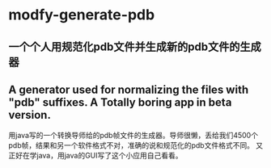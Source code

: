 # modfy-generate-pdb
一个个人用规范化pdb文件并生成新的pdb文件的生成器
---
**A generator used for normalizing the files with "pdb" suffixes. A Totally boring app in beta version.**
---
用java写的一个转换导师给的pdb帧文件的生成器。导师很懒，丢给我们4500个pdb帧，结果和另一个软件格式不对，准确的说和规范化的pdb文件格式不同。
又正好在学java，用java的GUI写了这个小应用自己看看。
